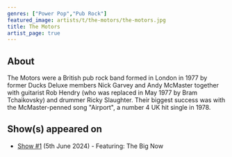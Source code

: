 ```yaml
---
genres: ["Power Pop","Pub Rock"]
featured_image: artists/t/the-motors/the-motors.jpg
title: The Motors
artist_page: true
---
```

## About

The Motors were a British pub rock band formed in London in 1977 by former Ducks Deluxe members Nick Garvey and Andy McMaster together with guitarist Rob Hendry (who was replaced in May 1977 by Bram Tchaikovsky) and drummer Ricky Slaughter. Their biggest success was with the McMaster-penned song "Airport", a number 4 UK hit single in 1978.

## Show(s) appeared on

- [Show #1](/shows/featuring-the-big-now/) (5th June 2024) - Featuring: The Big Now

